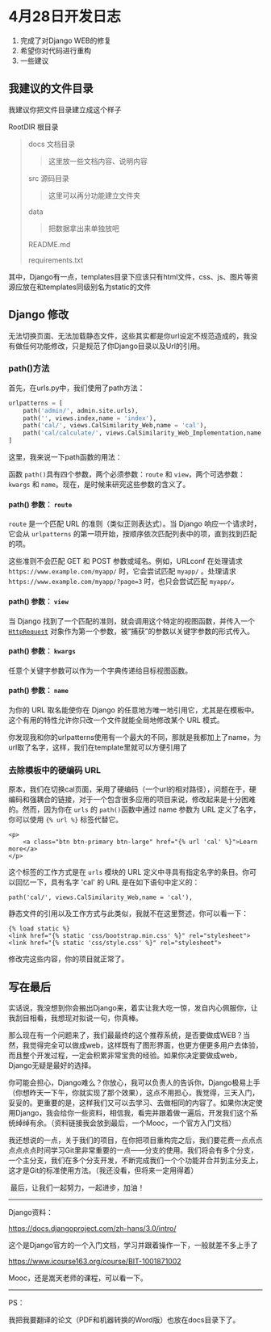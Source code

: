# 4月28日开发日志

1. 完成了对Django WEB的修复
2. 希望你对代码进行重构
3. 一些建议



## 我建议的文件目录

我建议你把文件目录建立成这个样子

RootDIR      根目录

>docs		文档目录
>
>> 这里放一些文档内容、说明内容
>
>src		源码目录
>
>>这里可以再分功能建立文件夹
>
>data	
>
>> 把数据拿出来单独放吧
>
>README.md
>
>requirements.txt



其中，Django有一点，templates目录下应该只有html文件，css、js、图片等资源应放在和templates同级别名为static的文件



## Django 修改

无法切换页面、无法加载静态文件，这些其实都是你url设定不规范造成的，我没有做任何功能修改，只是规范了你Django目录以及Url的引用。

### path()方法

首先，在urls.py中，我们使用了path方法：

```python
urlpatterns = [
    path('admin/', admin.site.urls),
    path('', views.index,name = 'index'),
    path('cal/', views.CalSimilarity_Web,name = 'cal'),
    path('cal/calculate/', views.CalSimilarity_Web_Implementation,name = 'calculate')
]
```

这里，我来说一下path函数的用法：

函数 `path()`具有四个参数，两个必须参数：`route` 和 `view`，两个可选参数：`kwargs` 和 `name`。现在，是时候来研究这些参数的含义了。

#### path() 参数： `route`

`route` 是一个匹配 URL 的准则（类似正则表达式）。当 Django 响应一个请求时，它会从 `urlpatterns` 的第一项开始，按顺序依次匹配列表中的项，直到找到匹配的项。

这些准则不会匹配 GET 和 POST 参数或域名。例如，URLconf 在处理请求 `https://www.example.com/myapp/` 时，它会尝试匹配 `myapp/` 。处理请求 `https://www.example.com/myapp/?page=3` 时，也只会尝试匹配 `myapp/`。

#### path() 参数： `view`

当 Django 找到了一个匹配的准则，就会调用这个特定的视图函数，并传入一个 [`HttpRequest`](https://docs.djangoproject.com/zh-hans/3.0/ref/request-response/#django.http.HttpRequest) 对象作为第一个参数，被“捕获”的参数以关键字参数的形式传入。

#### path() 参数： `kwargs`

任意个关键字参数可以作为一个字典传递给目标视图函数。

#### path() 参数： `name`

为你的 URL 取名能使你在 Django 的任意地方唯一地引用它，尤其是在模板中。这个有用的特性允许你只改一个文件就能全局地修改某个 URL 模式。



你发现我和你的urlpatterns使用有一个最大的不同，那就是我都加上了name，为url取了名字，这样，我们在template里就可以方便引用了



### 去除模板中的硬编码 URL

原本，我们在切换cal页面，采用了硬编码（一个url的相对路径），问题在于，硬编码和强耦合的链接，对于一个包含很多应用的项目来说，修改起来是十分困难的。然而，因为你在 `urls` 的 `path()`函数中通过 name 参数为 URL 定义了名字，你可以使用 `{% url %}` 标签代替它。

```django
<p>
	<a class="btn btn-primary btn-large" href="{% url 'cal' %}">Learn more</a>
</p>
```

这个标签的工作方式是在 `urls` 模块的 URL 定义中寻具有指定名字的条目。你可以回忆一下，具有名字 'cal' 的 URL 是在如下语句中定义的：

```
path('cal/', views.CalSimilarity_Web,name = 'cal'),
```

静态文件的引用以及工作方式与此类似，我就不在这里赘述，你可以看一下：

```django
{% load static %}
<link href="{% static 'css/bootstrap.min.css' %}" rel="stylesheet">
<link href="{% static 'css/style.css' %}" rel="stylesheet">
```

修改完这些内容，你的项目就正常了。



## 写在最后

​		实话说，我没想到你会搬出Django来，着实让我大吃一惊，发自内心佩服你，让我刮目相看，我想现对拟说一句，你真棒。

​		那么现在有一个问题来了，我们最最终的这个推荐系统，是否要做成WEB？当然，我觉得完全可以做成web，这样既有了图形界面，也更方便更多用户去体验，而且整个开发过程，一定会积累非常宝贵的经验。如果你决定要做成web，Django无疑是最好的选择。

​		你可能会担心，Django难么？你放心，我可以负责人的告诉你，Django极易上手（你想昨天一下午，你就实现了那个效果），这点不用担心，我觉得，三天入门，妥妥的。更重要的是，这样我们又可以去学习、去做相同的内容了。如果你决定使用Django，我会给你一些资料，相信我，看完并跟着做一遍后，开发我们这个系统绰绰有余。（资料链接我会放到最后，一个Mooc，一个官方入门文档）

​		我还想说的一点，关于我们的项目，在你把项目重构完之后，我们要花费一点点点点点点点时间学习Git里非常重要的一点——分支的使用。我们将会有多个分支，一个主分支，我们在多个分支开发，不断完成我们一个个功能并合并到主分支上，这才是Git的标准使用方法。（我还没看，但将来一定用得着）

​		最后，让我们一起努力，一起进步，加油！



-----------

Django资料：

https://docs.djangoproject.com/zh-hans/3.0/intro/			

这个是Django官方的一个入门文档，学习并跟着操作一下，一般就差不多上手了



https://www.icourse163.org/course/BIT-1001871002

Mooc，还是嵩天老师的课程，可以看一下。



------------

PS：

我把我要翻译的论文（PDF和机器转换的Word版）也放在docs目录下了。